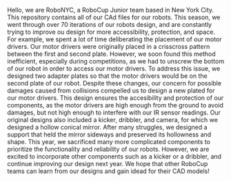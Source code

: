 Hello, we are RoboNYC, a RoboCup Junior team based in New York City. This repository contains all of our CAd files for our robots. 
This season, we went through over 70 iterations of our robots design, and are constantly trying to improve ou design for more accessibility, protection, and space.
For example, we spent a lot of time deliberating the placement of our motor drivers. Our motor drivers were originally placed in a crisscross pattern between the first and second plate. However, we soon found this method inefficient, especially during competitions, as we had to unscrew the bottom of our robot in order to access our motor drivers. To address this issue, we designed two adapter plates so that the motor drivers would be on the second plate of our robot. Despite these changes, our concern for possible damages caused from collisions compelled us to design a new plated for our motor drivers. This design ensures the accesibility and protection of our components, as the motor drivers are high enough from the ground to avoid damages, but not high enough to interfere with our IR sensor readings.
Our original designs also included a kicker, dribbler, and camera, for which we designed a hollow conical mirror. After many struggles, we designed a support that held the mirror sideways and preserved its hollowness and shape.
   This year, we sacrificed many more complicated components to prioritize the functionality and reliability of our robots. However, we are excited to incorporate other components such as a kicker or a dribbler, and continue improving our design next year. We hope that other RoboCup teams can learn from our designs and gain idead for their CAD models!
